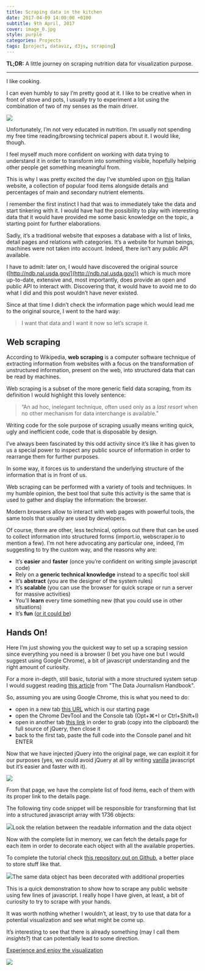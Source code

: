 ```yaml
---
title: Scraping data in the kitchen
date: 2017-04-09 14:00:00 +0100
subtitle: 9th April, 2017
cover: image_0.jpg
style: purple
categories: Projects
tags: [project, dataviz, d3js, scraping]
---
```


**TL;DR:** A little journey on scraping nutrition data for visualization purpose.

---

I like cooking.

I can even humbly to say I’m pretty good at it. I like to be creative when in front of stove and pots, I usually try to experiment a lot using the combination of two of my senses as the main driver.

![](../assets/posts/scraping-data-in-the-kitchen/image_0.jpg)

Unfortunately, I’m not very educated in nutrition. I’m usually not spending my free time reading/browsing technical papers about it. I would like, though.

I feel myself much more confident on working with data trying to understand it in order to transform into something visible, hopefully helping other people get something meaningful from.

This is why I was pretty excited the day I’ve stumbled upon on [this](http://www.valori-alimenti.com/) Italian website, a collection of popular food items alongside details and percentages of main and secondary nutrient elements.

I remember the first instinct I had that was to immediately take the data and start tinkering with it. I would have had the possibility to play with interesting data that it would have provided me some basic knowledge on the topic, a starting point for further elaborations.

Sadly, it’s a traditional website that exposes a database with a list of links, detail pages and relations with categories. It’s a website for human beings, machines were not taken into account. Indeed, there isn’t any public API available.

I have to admit: later on, I would have discovered the original source ([http://ndb.nal.usda.gov/](http://ndb.nal.usda.gov/)) which is much more up-to-date, extensive and, most importantly, does provide an open and public API to interact with. Discovering that, it would have to avoid me to do what I did and this post wouldn’t have never existed.

Since at that time I didn’t check the information page which would lead me to the original source, I went to the hard way:

> I want that data and I want it now so let’s scrape it.

## Web scraping

According to Wikipedia, **web scraping** is a computer software technique of extracting information from websites with a focus on the transformation of unstructured information, present on the web, into structured data that can be read by machines.

Web scraping is a subset of the more generic field data scraping, from its definition I would highlight this lovely sentence:

> “An ad hoc, inelegant technique, often used only as a *last resort* when no other mechanism for data interchange is available.”

Writing code for the sole purpose of scraping usually means writing quick, ugly and inefficient code, code that is disposable by design.

I’ve always been fascinated by this odd activity since it’s like it has given to us a special power to inspect any public source of information in order to rearrange them for further purposes.

In some way, it forces us to understand the underlying structure of the information that is in front of us.

Web scraping can be performed with a variety of tools and techniques. In my humble opinion, the best tool that suite this activity is the same that is used to gather and display the information: the browser.

Modern browsers allow to interact with web pages with powerful tools, the same tools that usually are used by developers.

Of course, there are other, less technical, options out there that can be used to collect information into structured forms (import.io, webscraper.io to mention a few). I’m not here advocating any particular one, indeed, I’m suggesting to try the custom way, and the reasons why are:

- It’s **easier** and **faster** (once you’re confident on writing simple javascript code)
- Rely on a **generic technical knowledge** instead to a specific tool skill
- It’s **abstract** (you are the designer of the system rules)
- It’s **scalable** (you can use the browser for quick scrape or run a server for massive activities)
- You’ll **learn** every time something new (that you could use in other situations)
- It’s **fun** ([or it could be](https://blog.hartleybrody.com/web-scraping/))

## Hands On!

Here I’m just showing you the quickest way to set up a scraping session since everything you need is a browser (I bet you have one but I would suggest using Google Chrome), a bit of javascript understanding and the right amount of curiosity.

For a more in-depth, still basic, tutorial with a more structured system setup I would suggest reading [this article](http://datajournalismhandbook.org/1.0/en/getting_data_3.html) from "The Data Journalism Handbook".

So, assuming you are using Google Chrome, this is what you need to do:

- open in a new tab [this URL](http://www.valori-alimenti.com/cerca/grassi.php) which is our starting page
- open the Chrome DevTool and the Console tab (Opt+⌘+I or Ctrl+Shift+I)
- open in another tab [this link](https://code.jquery.com/jquery-2.1.4.min.js) in order to grab (copy into the clipboard) the full source of jQuery, then close it
- back to the first tab, paste the full code into the Console panel and hit ENTER

Now that we have injected jQuery into the original page, we can exploit it for our purposes (yes, we could avoid jQuery at all by writing [vanilla](http://vanilla-js.com/) javascript but it’s easier and faster with it).

![](../assets/posts/scraping-data-in-the-kitchen/image_1.gif)

From that page, we have the complete list of food items, each of them with its proper link to the details page.

The following tiny code snippet will be responsible for transforming that list into a structured javascript array with 1736 objects:

![](../assets/posts/scraping-data-in-the-kitchen/image_2.png)Look the relation between the readable information and the data object

Now with the complete list in memory, we can fetch the details page for each item in order to decorate each object with all the available properties.

To complete the tutorial check [this repository out on Github](https://github.com/abusedmedia/Scraping-data-in-the-kitchen), a better place to store stuff like that.

![](../assets/posts/scraping-data-in-the-kitchen/image_3.png)The same data object has been decorated with additional properties

This is a quick demonstration to show how to scrape any public website using few lines of javascript. I really hope I have given, at least, a bit of curiosity to try to scrape with your hands.

It was worth nothing whether I wouldn’t, at least, try to use that data for a potential visualization and see what might be come up.

It’s interesting to see that there is already something (may I call them *insights*?) that can potentially lead to some direction.

[Experience and enjoy the visualization](http://bl.ocks.org/abusedmedia/bfc42ae0b4888f8843da)

![](../assets/posts/scraping-data-in-the-kitchen/image_4.gif)